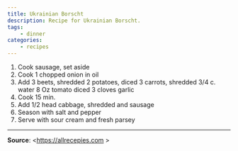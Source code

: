 ```yaml
---
title: Ukrainian Borscht
description: Recipe for Ukrainian Borscht.
tags:
    - dinner
categories:
    - recipes
---
```


1. Cook sausage, set aside
2. Cook 1 chopped onion in oil
3. Add 3 beets, shredded
2 potatoes, diced
3 carrots, shredded
3/4 c. water
8 Oz tomato diced
3 cloves garlic
4. Cook 15 min.
5. Add 1/2 head cabbage, shredded and sausage
6. Season with salt and pepper
7. Serve with sour cream and fresh parsey

---

**Source**: <https://allrecepies.com >